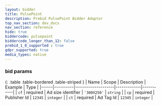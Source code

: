 ```yaml
---
layout: bidder
title: PulsePoint
description: Prebid PulsePoint Bidder Adaptor
top_nav_section: dev_docs
nav_section: reference
hide: true
biddercode: pulsepoint
biddercode_longer_than_12: false
prebid_1_0_supported : true
gdpr_supported: true
media_types: native
---
```



### bid params

{: .table .table-bordered .table-striped }
| Name | Scope    | Description        | Example     | Type      |
|------|----------|--------------------|-------------|-----------|
| `cf` | required | Ad size identifier | `'300X250'` | `string`  |
| `cp` | required | Publisher Id       | `12345`     | `integer` |
| `ct` | required | Ad Tag Id          | `12345`     | `integer` |
